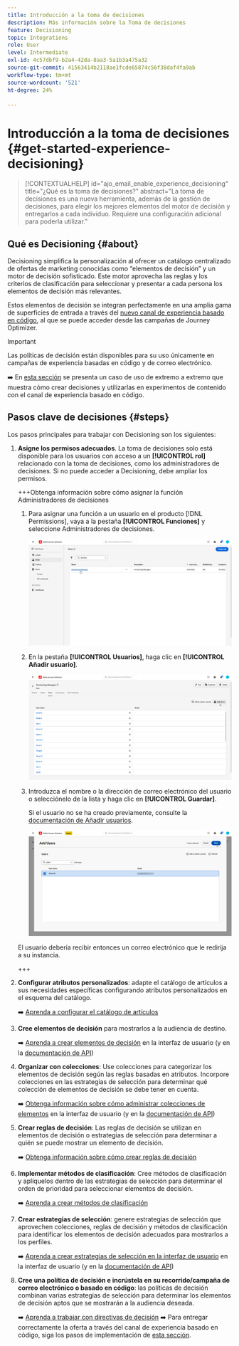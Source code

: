 ```yaml
---
title: Introducción a la toma de decisiones
description: Más información sobre la Toma de decisiones
feature: Decisioning
topic: Integrations
role: User
level: Intermediate
exl-id: 4c57dbf9-b2a4-42da-8aa3-5a1b3a475a32
source-git-commit: 41563414b2118ae1fcde65874c56f38daf4fa9ab
workflow-type: tm+mt
source-wordcount: '521'
ht-degree: 24%

---
```


# Introducción a la toma de decisiones {#get-started-experience-decisioning}

>[!CONTEXTUALHELP]
>id="ajo_email_enable_experience_decisioning"
>title="¿Qué es la toma de decisiones?"
>abstract="La toma de decisiones es una nueva herramienta, además de la gestión de decisiones, para elegir los mejores elementos del motor de decisión y entregarlos a cada individuo. Requiere una configuración adicional para poderla utilizar."

## Qué es Decisioning {#about}

Decisioning simplifica la personalización al ofrecer un catálogo centralizado de ofertas de marketing conocidas como “elementos de decisión” y un motor de decisión sofisticado. Este motor aprovecha las reglas y los criterios de clasificación para seleccionar y presentar a cada persona los elementos de decisión más relevantes.

Estos elementos de decisión se integran perfectamente en una amplia gama de superficies de entrada a través del [nuevo canal de experiencia basado en código](../code-based/get-started-code-based.md), al que se puede acceder desde las campañas de Journey Optimizer.

>[!IMPORTANT]
>
>Las políticas de decisión están disponibles para su uso únicamente en campañas de experiencia basadas en código y de correo electrónico.

➡️ En [esta sección](experience-decisioning-uc.md) se presenta un caso de uso de extremo a extremo que muestra cómo crear decisiones y utilizarlas en experimentos de contenido con el canal de experiencia basado en código.

## Pasos clave de decisiones {#steps}

Los pasos principales para trabajar con Decisioning son los siguientes:

1. **Asigne los permisos adecuados**. La toma de decisiones solo está disponible para los usuarios con acceso a un **[!UICONTROL rol]** relacionado con la toma de decisiones, como los administradores de decisiones. Si no puede acceder a Decisioning, debe ampliar los permisos.

   +++Obtenga información sobre cómo asignar la función Administradores de decisiones

   1. Para asignar una función a un usuario en el producto [!DNL Permissions], vaya a la pestaña **[!UICONTROL Funciones]** y seleccione Administradores de decisiones.

      ![](assets/decision_permission_1.png)

   1. En la pestaña **[!UICONTROL Usuarios]**, haga clic en **[!UICONTROL Añadir usuario]**.

      ![](assets/decision_permission_2.png)

   1. Introduzca el nombre o la dirección de correo electrónico del usuario o selecciónelo de la lista y haga clic en **[!UICONTROL Guardar]**.

      Si el usuario no se ha creado previamente, consulte la [documentación de Añadir usuarios](https://experienceleague.adobe.com/es/docs/experience-platform/access-control/ui/users).

      ![](assets/decision_permission_3.png)

   El usuario debería recibir entonces un correo electrónico que le redirija a su instancia.

   +++

1. **Configurar atributos personalizados**: adapte el catálogo de artículos a sus necesidades específicas configurando atributos personalizados en el esquema del catálogo.

   ➡️ [Aprenda a configurar el catálogo de artículos](catalogs.md)

1. **Cree elementos de decisión** para mostrarlos a la audiencia de destino.

   ➡️ [Aprenda a crear elementos de decisión](items.md) en la interfaz de usuario (y en la [documentación de API](api-reference/decisions-items/create.md))

1. **Organizar con colecciones**: Use colecciones para categorizar los elementos de decisión según las reglas basadas en atributos. Incorpore colecciones en las estrategias de selección para determinar qué colección de elementos de decisión se debe tener en cuenta.

   ➡️ [Obtenga información sobre cómo administrar colecciones de elementos](collections.md) en la interfaz de usuario (y en la [documentación de API](api-reference/items-collections/create.md))

1. **Crear reglas de decisión**: Las reglas de decisión se utilizan en elementos de decisión o estrategias de selección para determinar a quién se puede mostrar un elemento de decisión.

   ➡️ [Obtenga información sobre cómo crear reglas de decisión](rules.md)

1. **Implementar métodos de clasificación**: Cree métodos de clasificación y aplíquelos dentro de las estrategias de selección para determinar el orden de prioridad para seleccionar elementos de decisión.

   ➡️ [Aprenda a crear métodos de clasificación](ranking/ranking.md)

1. **Crear estrategias de selección**: genere estrategias de selección que aprovechen colecciones, reglas de decisión y métodos de clasificación para identificar los elementos de decisión adecuados para mostrarlos a los perfiles.

   ➡️ [Aprenda a crear estrategias de selección en la interfaz de usuario](selection-strategies.md) en la interfaz de usuario (y en la [documentación de API](api-reference/selection-strategies/create.md))

1. **Cree una política de decisión e incrústela en su recorrido/campaña de correo electrónico o basado en código**: las políticas de decisión combinan varias estrategias de selección para determinar los elementos de decisión aptos que se mostrarán a la audiencia deseada.

   ➡️ [Aprenda a trabajar con directivas de decisión](create-decision.md)
➡️ Para entregar correctamente la oferta a través del canal de experiencia basado en código, siga los pasos de implementación de [esta sección](../code-based/code-based-implementation-samples.md).

